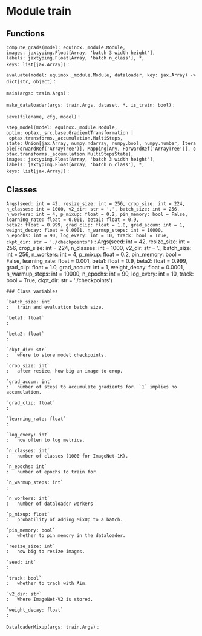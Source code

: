 Module train
============

Functions
---------

`compute_grads(model: equinox._module.Module, images: jaxtyping.Float[Array, 'batch 3 width height'], labels: jaxtyping.Float[Array, 'batch n_class'], *, keys: list[jax.Array])`
:   

`evaluate(model: equinox._module.Module, dataloader, key: jax.Array) ‑> dict[str, object]`
:   

`main(args: train.Args)`
:   

`make_dataloader(args: train.Args, dataset, *, is_train: bool)`
:   

`save(filename, cfg, model)`
:   

`step_model(model: equinox._module.Module, optim: optax._src.base.GradientTransformation | optax.transforms._accumulation.MultiSteps, state: Union[jax.Array, numpy.ndarray, numpy.bool, numpy.number, Iterable[ForwardRef('ArrayTree')], Mapping[Any, ForwardRef('ArrayTree')], optax.transforms._accumulation.MultiStepsState], images: jaxtyping.Float[Array, 'batch 3 width height'], labels: jaxtyping.Float[Array, 'batch n_class'], *, keys: list[jax.Array])`
:   

Classes
-------

`Args(seed: int = 42, resize_size: int = 256, crop_size: int = 224, n_classes: int = 1000, v2_dir: str = '.', batch_size: int = 256, n_workers: int = 4, p_mixup: float = 0.2, pin_memory: bool = False, learning_rate: float = 0.001, beta1: float = 0.9, beta2: float = 0.999, grad_clip: float = 1.0, grad_accum: int = 1, weight_decay: float = 0.0001, n_warmup_steps: int = 10000, n_epochs: int = 90, log_every: int = 10, track: bool = True, ckpt_dir: str = './checkpoints')`
:   Args(seed: int = 42, resize_size: int = 256, crop_size: int = 224, n_classes: int = 1000, v2_dir: str = '.', batch_size: int = 256, n_workers: int = 4, p_mixup: float = 0.2, pin_memory: bool = False, learning_rate: float = 0.001, beta1: float = 0.9, beta2: float = 0.999, grad_clip: float = 1.0, grad_accum: int = 1, weight_decay: float = 0.0001, n_warmup_steps: int = 10000, n_epochs: int = 90, log_every: int = 10, track: bool = True, ckpt_dir: str = './checkpoints')

    ### Class variables

    `batch_size: int`
    :   train and evaluation batch size.

    `beta1: float`
    :

    `beta2: float`
    :

    `ckpt_dir: str`
    :   where to store model checkpoints.

    `crop_size: int`
    :   after resize, how big an image to crop.

    `grad_accum: int`
    :   number of steps to accumulate gradients for. `1` implies no accumulation.

    `grad_clip: float`
    :

    `learning_rate: float`
    :

    `log_every: int`
    :   how often to log metrics.

    `n_classes: int`
    :   number of classes (1000 for ImageNet-1K).

    `n_epochs: int`
    :   number of epochs to train for.

    `n_warmup_steps: int`
    :

    `n_workers: int`
    :   number of dataloader workers

    `p_mixup: float`
    :   probability of adding MixUp to a batch.

    `pin_memory: bool`
    :   whether to pin memory in the dataloader.

    `resize_size: int`
    :   how big to resize images.

    `seed: int`
    :

    `track: bool`
    :   whether to track with Aim.

    `v2_dir: str`
    :   Where ImageNet-V2 is stored.

    `weight_decay: float`
    :

`DataloaderMixup(args: train.Args)`
: